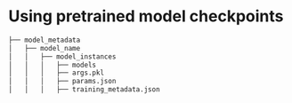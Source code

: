 # Using pretrained model checkpoints

```bash
├── model_metadata
│   ├── model_name
│   │   ├── model_instances
│   │   │   ├── models
│   │   │   ├── args.pkl
│   │   │   ├── params.json
│   │   │   ├── training_metadata.json
```
